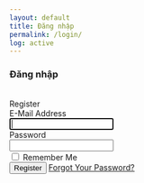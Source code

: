 ```yaml
---
layout: default
title: Đăng nhập
permalink: /login/
log: active
---
```

<h3><i class="fas fa-sign-in-alt"></i> Đăng nhập</h3>
<br>
<main class="login-form">
    <div class="cotainer">
        <div class="row justify-content-center">
            <div class="col-md-8">
                <div class="card">
                    <div class="card-header">Register</div>
                    <div class="card-body">
                        <form action="" method="">
                            <div class="form-group row">
                                <label for="email_address" class="col-md-4 col-form-label text-md-right">E-Mail Address</label>
                                <div class="col-md-6">
                                    <input type="text" id="email_address" class="form-control" name="email-address" required autofocus>
                                </div>
                            </div>
                            <div class="form-group row">
                                <label for="password" class="col-md-4 col-form-label text-md-right">Password</label>
                                <div class="col-md-6">
                                    <input type="password" id="password" class="form-control" name="password" required>
                                </div>
                            </div>
                            <div class="form-group row">
                                <div class="col-md-6 offset-md-4">
                                    <div class="checkbox">
                                        <label>
                                            <input type="checkbox" name="remember"> Remember Me
                                        </label>
                                    </div>
                                </div>
                            </div>
                            <div class="col-md-6 offset-md-4">
                                <button type="submit" class="btn btn-primary">
                                    Register
                                </button>
                                <a href="#" class="btn btn-link">
                                    Forgot Your Password?
                                </a>
                            </div>
                    </div>
                    </form>
                </div>
            </div>
        </div>
    </div>

</main>

<br>
<style>

body{
    margin: 0;
    font-size: .9rem;
    font-weight: 400;
    line-height: 1.6;
    color: #212529;
    text-align: left;
    background-color: #f5f8fa;
}

.navbar-laravel
{
    box-shadow: 0 2px 4px rgba(0,0,0,.04);
}

.navbar-brand , .nav-link, .my-form, .login-form
{
    font-family: Raleway, sans-serif;
}

.my-form
{
    padding-top: 1.5rem;
    padding-bottom: 1.5rem;
}

.my-form .row
{
    margin-left: 0;
    margin-right: 0;
}

.login-form
{
    padding-top: 1.5rem;
    padding-bottom: 1.5rem;
}

.login-form .row
{
    margin-left: 0;
    margin-right: 0;
}
	</style>